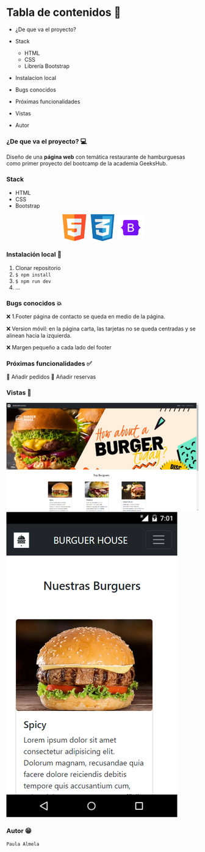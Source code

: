 

# Tabla de contenidos :pencil:

- ¿De que va el proyecto?
- Stack
    - HTML
    - CSS
    - Librería Bootstrap

- Instalacion local
- Bugs conocidos
- Próximas funcionalidades
- Vistas
- Autor

### ¿De que va el proyecto? :computer:
Diseño de una **página web** con temática restaurante de hamburguesas como primer proyecto del bootcamp de la academia GeeksHub. 

### Stack 
- HTML
- CSS
- Bootstrap

<p align="center">
<img src="/img/html5.png" alt="html5" width="70" height = "70">
<img src="/img/css.png" alt="html5" width="70" height = "70">
<img src="/img/bootstrap.png" alt="html5" width="70" height = "70">

</p>

### Instalación local :wrench:
1. Clonar repositorio
2. ` $ npm install `
3. ``` $ npm run dev ```
4. ...

### Bugs conocidos :collision:

:x: 1.Footer página de contacto se queda en medio de
la página.

:x: Version móvil: en la página carta, las tarjetas no se queda
centradas y se alinean hacia la izquierda.

:x: Margen pequeño a cada lado del footer


### Próximas funcionalidades :white_check_mark:
 :rocket: Añadir pedidos
 :rocket: Añadir reservas

### Vistas :eyes:
 <img src="/img/web-vista-1.png">
 <img src="/img/vista-movil.png">



### Autor :grin:

    Paula Almela




 




